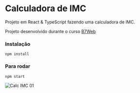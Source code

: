 # Calculadora de IMC

Projeto em React & TypeScript fazendo uma calculadora de IMC.

Projeto desenvolvido durante o curso [B7Web](https://b7web.com.br)

### Instalação

`npm install`

### Para rodar

`npm start`

![Calc IMC 01](https://user-images.githubusercontent.com/97991094/166400814-93f0cd6f-5e74-470e-bf64-4580b145f283.gif)
